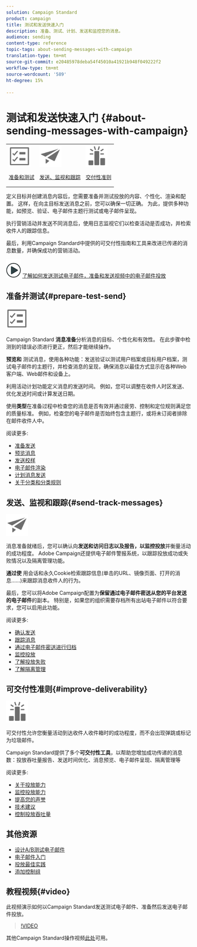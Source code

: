 ```yaml
---
solution: Campaign Standard
product: campaign
title: 测试和发送快速入门
description: 准备、测试、计划、发送和监控您的消息。
audience: sending
content-type: reference
topic-tags: about-sending-messages-with-campaign
translation-type: tm+mt
source-git-commit: e20485978deba54f45010a41921b948f049222f2
workflow-type: tm+mt
source-wordcount: '589'
ht-degree: 15%

---
```



# 测试和发送快速入门 {#about-sending-messages-with-campaign}

<table>
<tr>
<td><img src="assets/do-not-localize/icon_prepare.svg" width="60px"><p><a href="#prepare-test-send">准备和测试</a></p></td>
<td><img src="assets/do-not-localize/icon_send.svg" width="60px"><p><a href="#send-track-messages">发送、监视和跟踪</a></p></td>
<td><img src="assets/do-not-localize/icon_deliverability.svg" width="60px"><p><a href="#improve-deliverability">交付性准则</a></p></td></tr>
</table>

定义目标并创建消息内容后，您需要准备并测试投放的内容、个性化、渲染和配置。 这样，在向主目标发送消息之前，您可以确保一切正确。 为此，提供多种功能，如预览、验证、电子邮件主题行测试或电子邮件呈现。

执行营销活动并发送不同消息后，使用日志监视它们以检查活动是否成功，并检索收件人的跟踪信息。

最后，利用Campaign Standard中提供的可交付性指南和工具来改进已传递的消息数量，并确保成功的营销活动。

![](assets/do-not-localize/how-to-video.png) [了解如何发送测试电子邮件，准备和发送视频中的电子邮件投放](#video)

## 准备并测试{#prepare-test-send}

<img src="assets/do-not-localize/icon_prepare.svg" width="60px">

Campaign Standard **消息准备**&#x200B;分析消息的目标、个性化和有效性。 在此步骤中检测到的错误必须进行更正，然后才能继续操作。

**预览和** 测试消息，使用各种功能：发送验证以测试用户档案或目标用户档案，测试电子邮件的主题行，并检查消息的呈现，确保消息以最佳方式显示在各种Web客户端、Web邮件和设备上。

利用活动计划功能定义消息的发送时间。 例如，您可以调整在收件人时区发送、优化发送时间或计算发送日期。

使用&#x200B;**类型**&#x200B;在准备过程中检查您的消息是否有效并通过疲劳、控制和定位规则满足您的质量标准。 例如，检查您的电子邮件是否始终包含主题行，或将未订阅者排除在邮件收件人中。

阅读更多:

* [准备发送](../../sending/using/preparing-the-send.md)
* [预览消息](../../sending/using/previewing-messages.md)
* [发送校样](../../sending/using/sending-proofs.md)
* [电子邮件渲染](../../sending/using/email-rendering.md)
* [计划消息发送](../../sending/using/about-scheduling-messages.md)
* [关于分类和分类规则](../../sending/using/about-typology-rules.md)

## 发送、监视和跟踪{#send-track-messages}

<img src="assets/do-not-localize/icon_send.svg"  width="60px">

消息准备就绪后，您可以确认向&#x200B;**发送和访问日志以及报告，以监控投放**&#x200B;并衡量活动的成功程度。 Adobe Campaign还提供电子邮件警报系统，以跟踪投放成功或失败情况以及隔离管理功能。

**通过使** 用会话和永久Cookie检索跟踪信息(单击的URL、镜像页面、打开的消息……)来跟踪消息收件人的行为。

最后，您可以将Adobe Campaign配置为&#x200B;**保留通过电子邮件密送从您的平台发送的电子邮件**&#x200B;的副本。 特别是，如果您的组织需要存档所有出站电子邮件以符合要求，您可以启用此功能。

阅读更多:

* [确认发送](../../sending/using/confirming-the-send.md)
* [跟踪消息](../../sending/using/tracking-messages.md)
* [通过电子邮件密送进行归档](../../sending/using/archiving.md)
* [监控投放](../../sending/using/monitoring-a-delivery.md)
* [了解投放失败](../../sending/using/understanding-delivery-failures.md)
* [了解隔离管理](../../sending/using/understanding-quarantine-management.md)

## 可交付性准则{#improve-deliverability}

<img src="assets/do-not-localize/icon_deliverability.svg"  width="60px">

可交付性允许您衡量活动到达收件人收件箱时的成功程度，而不会出现弹跳或标记为垃圾邮件。

Campaign Standard提供了多个&#x200B;**可交付性工具**，以帮助您增加成功传递的消息数：投放吞吐量报告、发送时间优化、消息预览、电子邮件呈现、隔离管理等

阅读更多:

* [关于投放能力](../../sending/using/about-deliverability.md)
* [监控投放能力](../../sending/using/monitor-deliverability.md)
* [提高您的声誉](../../sending/using/improving-reputation.md)
* [技术建议](../../sending/using/technical-recommendations.md)
* [控制投放吞吐量](../../reporting/using/delivery-throughput.md)

## 其他资源

* [设计A/B测试电子邮件](../../channels/using/designing-an-a-b-test-email.md)
* [电子邮件入门](https://helpx.adobe.com/cn/campaign/kb/acs-get-started-with-emails.html)
* [投放最佳实践](../../sending/using/delivery-best-practices.md)
* [添加控制组](../../sending/using/control-group.md)

## 教程视频{#video}

此视频演示如何以Campaign Standard发送测试电子邮件、准备然后发送电子邮件投放。

>[!VIDEO](https://video.tv.adobe.com/v/24013/)

其他Campaign Standard操作视频[此处](https://experienceleague.adobe.com/docs/campaign-standard-learn/tutorials/overview.html?lang=zh-Hans)可用。
